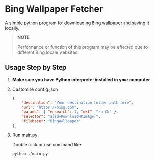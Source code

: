 # Bing Wallpaper Fetcher

A simple python program for downloading Bing wallpaper and saving it locally.

> **NOTE**
> 
> Performance or function of this program may be effected due to different Bing locale websites.

## Usage Step by Step

1. **Make sure you have Python interpreter installed in your computer**

1. Customize config.json
    ```json
    {
        "destination": "Your destination folder path here",
        "url": "https://bing.com",
        "params": { "ensearch": 1, "mkt": "zh-CN" },
        "selector": "a[id=DownloadHPImage]",
        "filebase": "BingWallpaper"
    }
    ```

2. Run main.py
    
    Double click or use command like
    ```bash
    python ./main.py
    ```